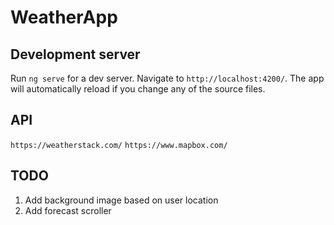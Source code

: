 # WeatherApp

## Development server

Run `ng serve` for a dev server. Navigate to `http://localhost:4200/`. The app will automatically reload if you change any of the source files.

## API

`https://weatherstack.com/`
`https://www.mapbox.com/`

## TODO

1. Add background image based on user location
2. Add forecast scroller
